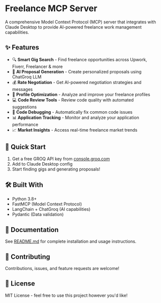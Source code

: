 # Freelance MCP Server

A comprehensive Model Context Protocol (MCP) server that integrates with Claude Desktop to provide AI-powered freelance work management capabilities.

## ✨ Features

- 🔍 **Smart Gig Search** - Find freelance opportunities across Upwork, Fiverr, Freelancer & more
- 🤖 **AI Proposal Generation** - Create personalized proposals using ChatGroq LLM
- 💰 **Rate Negotiation** - Get AI-powered negotiation strategies and messages
- 👤 **Profile Optimization** - Analyze and improve your freelance profiles
- 💻 **Code Review Tools** - Review code quality with automated suggestions
- 🐛 **Code Debugging** - Automatically fix common code issues
- 📊 **Application Tracking** - Monitor and analyze your application performance
- 📈 **Market Insights** - Access real-time freelance market trends

## 🚀 Quick Start

1. Get a free GROQ API key from [console.groq.com](https://console.groq.com/)
2. Add to Claude Desktop config
3. Start finding gigs and generating proposals!

## 🛠️ Built With

- Python 3.8+
- FastMCP (Model Context Protocol)
- LangChain + ChatGroq (AI capabilities)
- Pydantic (Data validation)

## 📖 Documentation

See [README.md](../README.md) for complete installation and usage instructions.

## 🤝 Contributing

Contributions, issues, and feature requests are welcome!

## 📝 License

MIT License - feel free to use this project however you'd like!
